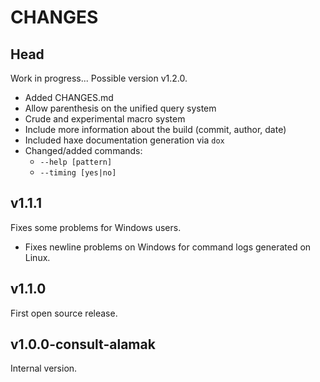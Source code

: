 CHANGES
===


Head
---

Work in progress... Possible version v1.2.0.

 - Added CHANGES.md
 - Allow parenthesis on the unified query system
 - Crude and experimental macro system
 - Include more information about the build (commit, author, date)
 - Included haxe documentation generation via `dox`
 - Changed/added commands:
    * `--help [pattern]`
    * `--timing [yes|no]`


v1.1.1
---

Fixes some problems for Windows users.

 - Fixes newline problems on Windows for command logs generated on Linux.


v1.1.0
---

First open source release.


v1.0.0-consult-alamak
---

Internal version.
